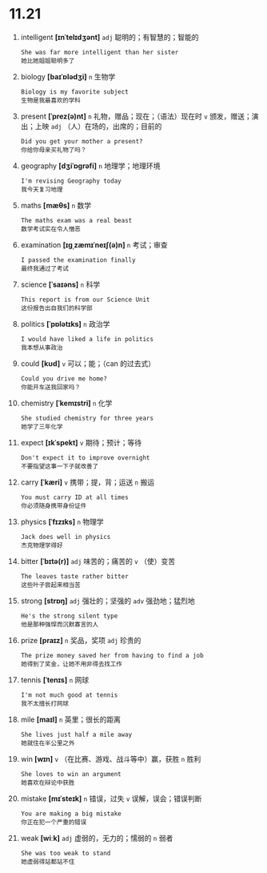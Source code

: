 # 11.21

1. intelligent **[ɪnˈtelɪdʒənt]** `adj` 聪明的；有智慧的；智能的

   ```
   She was far more intelligent than her sister
   她比她姐姐聪明多了
   ```

2. biology **[baɪˈɒlədʒi]** `n` 生物学

   ```
   Biology is my favorite subject
   生物是我最喜欢的学科
   ```

3. present **[ˈprez(ə)nt]** `n` 礼物，赠品；现在；（语法）现在时 `v` 颁发，赠送；演出；上映 `adj` （人）在场的，出席的；目前的

   ```
   Did you get your mother a present?
   你给你母亲买礼物了吗？
   ```

4. geography **[dʒiˈɒɡrəfi]** `n` 地理学；地理环境

   ```
   I'm revising Geography today
   我今天复习地理
   ```

5. maths **[mæθs]** `n` 数学

   ```
   The maths exam was a real beast
   数学考试实在令人憎恶
   ```

6. examination **[ɪɡˌzæmɪˈneɪʃ(ə)n]** `n` 考试；审查

   ```
   I passed the examination finally
   最终我通过了考试
   ```

7. science **[ˈsaɪəns]** `n` 科学

   ```
   This report is from our Science Unit
   这份报告出自我们的科学部
   ```

8. politics **[ˈpɒlətɪks]** `n` 政治学

   ```
   I would have liked a life in politics
   我本想从事政治
   ```

9. could **[kʊd]** `v` 可以；能；（can 的过去式）

   ```
   Could you drive me home?
   你能开车送我回家吗？
   ```

10. chemistry **[ˈkemɪstri]** `n` 化学

    ```
    She studied chemistry for three years
    她学了三年化学
    ```

11. expect **[ɪkˈspekt]** `v` 期待；预计；等待

    ```
    Don't expect it to improve overnight
    不要指望这事一下子就改善了
    ```

12. carry **[ˈkæri]** `v` 携带；提，背；运送 `n` 搬运

    ```
    You must carry ID at all times
    你必须随身携带身份证件
    ```

13. physics **[ˈfɪzɪks]** `n` 物理学

    ```
    Jack does well in physics
    杰克物理学得好
    ```

14. bitter **[ˈbɪtə(r)]** `adj` 味苦的；痛苦的 `v` （使）变苦

    ```
    The leaves taste rather bitter
    这些叶子尝起来相当苦
    ```

15. strong **[strɒŋ]** `adj` 强壮的；坚强的 `adv` 强劲地；猛烈地

    ```
    He's the strong silent type
    他是那种强悍而沉默寡言的人
    ```

16. prize **[praɪz]** `n` 奖品，奖项 `adj` 珍贵的

    ```
    The prize money saved her from having to find a job
    她得到了奖金，让她不用非得去找工作
    ```

17. tennis **[ˈtenɪs]** `n` 网球

    ```
    I'm not much good at tennis
    我不太擅长打网球
    ```

18. mile **[maɪl]** `n` 英里；很长的距离

    ```
    She lives just half a mile away
    她就住在半公里之外
    ```

19. win **[wɪn]** `v` （在比赛、游戏、战斗等中）赢，获胜 `n` 胜利

    ```
    She loves to win an argument
    她喜欢在辩论中获胜
    ```

20. mistake **[mɪˈsteɪk]** `n` 错误，过失 `v` 误解，误会；错误判断

    ```
    You are making a big mistake
    你正在犯一个严重的错误
    ```

21. weak **[wiːk]** `adj` 虚弱的，无力的；懦弱的 `n` 弱者
    ```
    She was too weak to stand
    她虚弱得站都站不住
    ```
